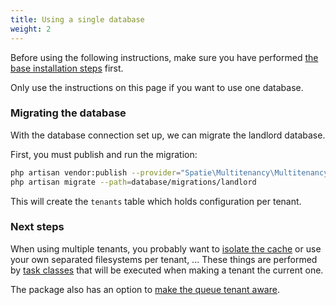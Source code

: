 ```yaml
---
title: Using a single database
weight: 2
---
```


Before using the following instructions, make sure you have performed [the base installation steps](/docs/laravel-multitenancy/v3/installation/base-installation) first.

Only use the instructions on this page if you want to use one database.

### Migrating the database

With the database connection set up, we can migrate the landlord database.

First, you must publish and run the migration:

```bash
php artisan vendor:publish --provider="Spatie\Multitenancy\MultitenancyServiceProvider" --tag="multitenancy-migrations"
php artisan migrate --path=database/migrations/landlord
```

This will create the `tenants` table which holds configuration per tenant.

### Next steps

When using multiple tenants, you probably want to [isolate the cache](/docs/laravel-multitenancy/v3/using-tasks-to-prepare-the-environment/prefixing-cache/) or use your own separated filesystems per tenant, ... These things are performed by [task classes](/docs/laravel-multitenancy/v3/using-tasks-to-prepare-the-environment/overview/) that will be executed when making a tenant the current one.

The package also has an option to [make the queue tenant aware](/docs/laravel-multitenancy/v3/basic-usage/making-queues-tenant-aware/).
